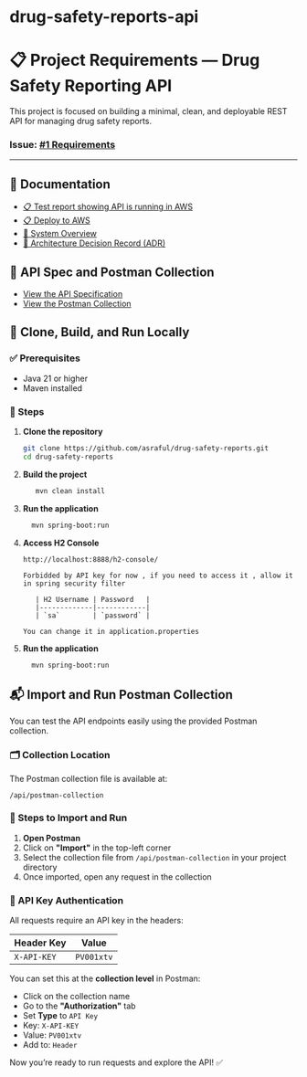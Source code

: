 # drug-safety-reports-api



# 📋 Project Requirements — Drug Safety Reporting API

This project is focused on building a minimal, clean, and deployable REST API for managing drug safety reports.

### Issue: [#1 Requirements](https://github.com/asraful/drug-safety-reports/issues/1)

---

## 📄 Documentation

- [📋 Test report showing API is running in AWS](free-form-report.md)
- [📋 Deploy to AWS](deploy-to-aws.md)
- [🧾 System Overview](system-overview.md)
- [🧾 Architecture Decision Record (ADR)](adr.md)

## 📄 API Spec and Postman Collection 

- [View the API Specification](open-api-spec/pv_safety_report.yml)
- [View the Postman Collection](api/postman-collection)


## 🚀 Clone, Build, and Run Locally

### ✅ Prerequisites

- Java 21 or higher
- Maven installed

### 🔧 Steps

1. **Clone the repository**

   ```bash
   git clone https://github.com/asraful/drug-safety-reports.git
   cd drug-safety-reports


2. **Build the project**

     ```bash
        mvn clean install

3. **Run the application**
      
    ```bash
      mvn spring-boot:run

4. **Access H2 Console**
    ```
    http://localhost:8888/h2-console/
    
    Forbidded by API key for now , if you need to access it , allow it in spring security filter
    
       | H2 Username | Password   |
       |-------------|------------|
       | `sa`        | `password` |
    
    You can change it in application.properties  

5. **Run the application**

    ```bash
      mvn spring-boot:run

## 📬 Import and Run Postman Collection

You can test the API endpoints easily using the provided Postman collection.

### 🗂️ Collection Location

The Postman collection file is available at:

    /api/postman-collection



### 🔧 Steps to Import and Run

1. **Open Postman**
2. Click on **"Import"** in the top-left corner
3. Select the collection file from `/api/postman-collection` in your project directory
4. Once imported, open any request in the collection

### 🔐 API Key Authentication

All requests require an API key in the headers:

| Header Key   | Value     |
|--------------|-----------|
| `X-API-KEY`  | `PV001xtv` |

You can set this at the **collection level** in Postman:

- Click on the collection name
- Go to the **"Authorization"** tab
- Set **Type** to `API Key`
- Key: `X-API-KEY`
- Value: `PV001xtv`
- Add to: `Header`

Now you’re ready to run requests and explore the API! ✅







    
